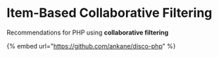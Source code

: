 # Item-Based Collaborative Filtering

Recommendations for PHP using **collaborative filtering**

{% embed url="https://github.com/ankane/disco-php" %}
